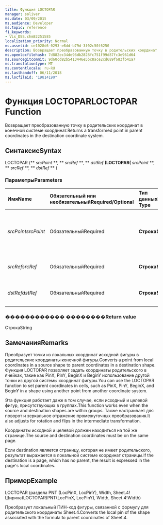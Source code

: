 ```yaml
---
title: Функция LOCTOPAR
manager: soliver
ms.date: 03/09/2015
ms.audience: Developer
ms.topic: reference
f1_keywords:
- Vis_DSS.chm82251585
localization_priority: Normal
ms.assetid: ce1028d6-0293-e8dd-b79d-3f02c50f6250
description: Возвращает преобразованную точку в родительских координат в конечной системе координат.
ms.openlocfilehash: 7d882ec34de93db2828fc751f99d87fc3e961d64
ms.sourcegitcommit: 9d60cd82b5413446e5bc8ace2cd689f683fb41a7
ms.translationtype: MT
ms.contentlocale: ru-RU
ms.lasthandoff: 06/11/2018
ms.locfileid: "19814190"
---
```

# <a name="loctopar-function"></a><span data-ttu-id="e812a-103">Функция LOCTOPAR</span><span class="sxs-lookup"><span data-stu-id="e812a-103">LOCTOPAR Function</span></span>

<span data-ttu-id="e812a-104">Возвращает преобразованную точку в родительских координат в конечной системе координат.</span><span class="sxs-lookup"><span data-stu-id="e812a-104">Returns a transformed point in parent coordinates in the destination coordinate system.</span></span>
  
## <a name="syntax"></a><span data-ttu-id="e812a-105">Синтаксис</span><span class="sxs-lookup"><span data-stu-id="e812a-105">Syntax</span></span>

<span data-ttu-id="e812a-106">LOCTOPAR (** *srcPoint* **, ** *srcRef* **, ** *dstRef* **)</span><span class="sxs-lookup"><span data-stu-id="e812a-106">LOCTOPAR(** *srcPoint* **, ** *srcRef* **, ** *dstRef* ** )</span></span> 
  
### <a name="parameters"></a><span data-ttu-id="e812a-107">Параметры</span><span class="sxs-lookup"><span data-stu-id="e812a-107">Parameters</span></span>

|<span data-ttu-id="e812a-108">**Имя**</span><span class="sxs-lookup"><span data-stu-id="e812a-108">**Name**</span></span>|<span data-ttu-id="e812a-109">**Обязательный или необязательный**</span><span class="sxs-lookup"><span data-stu-id="e812a-109">**Required/Optional**</span></span>|<span data-ttu-id="e812a-110">**Тип данных**</span><span class="sxs-lookup"><span data-stu-id="e812a-110">**Data Type**</span></span>|<span data-ttu-id="e812a-111">**Описание**</span><span class="sxs-lookup"><span data-stu-id="e812a-111">**Description**</span></span>|
|:-----|:-----|:-----|:-----|
| <span data-ttu-id="e812a-112">_srcPoint_</span><span class="sxs-lookup"><span data-stu-id="e812a-112">_srcPoint_</span></span> <br/> |<span data-ttu-id="e812a-113">Обязательный</span><span class="sxs-lookup"><span data-stu-id="e812a-113">Required</span></span>  <br/> |<span data-ttu-id="e812a-114">**Строка**</span><span class="sxs-lookup"><span data-stu-id="e812a-114">**String**</span></span> <br/> | <span data-ttu-id="e812a-115">Точка в локальной системе координат в исходной системе координат.</span><span class="sxs-lookup"><span data-stu-id="e812a-115">A point in local coordinates in the source coordinate system.</span></span>  <br/> |
| <span data-ttu-id="e812a-116">_srcRef_</span><span class="sxs-lookup"><span data-stu-id="e812a-116">_srcRef_</span></span> <br/> |<span data-ttu-id="e812a-117">Обязательный</span><span class="sxs-lookup"><span data-stu-id="e812a-117">Required</span></span>  <br/> |<span data-ttu-id="e812a-118">**Строка**</span><span class="sxs-lookup"><span data-stu-id="e812a-118">**String**</span></span> <br/> | <span data-ttu-id="e812a-119">Ссылка на ячейку в объекте источника.</span><span class="sxs-lookup"><span data-stu-id="e812a-119">A reference to a cell in the source object.</span></span>  <br/> |
| <span data-ttu-id="e812a-120">_dstRef_</span><span class="sxs-lookup"><span data-stu-id="e812a-120">_dstRef_</span></span> <br/> |<span data-ttu-id="e812a-121">Обязательный</span><span class="sxs-lookup"><span data-stu-id="e812a-121">Required</span></span>  <br/> |<span data-ttu-id="e812a-122">**Строка**</span><span class="sxs-lookup"><span data-stu-id="e812a-122">**String**</span></span> <br/> | <span data-ttu-id="e812a-123">Ссылка на ячейку в целевой объект.</span><span class="sxs-lookup"><span data-stu-id="e812a-123">A reference to a cell in the destination object.</span></span>  <br/> |
   
### <a name="return-value"></a><span data-ttu-id="e812a-124">������������ ��������</span><span class="sxs-lookup"><span data-stu-id="e812a-124">Return value</span></span>

<span data-ttu-id="e812a-125">Строка</span><span class="sxs-lookup"><span data-stu-id="e812a-125">String</span></span>
  
## <a name="remarks"></a><span data-ttu-id="e812a-126">Замечания</span><span class="sxs-lookup"><span data-stu-id="e812a-126">Remarks</span></span>

<span data-ttu-id="e812a-127">Преобразует точки из локальных координат исходной фигуры в родительские координаты конечной фигуры.</span><span class="sxs-lookup"><span data-stu-id="e812a-127">Converts a point from local coordinates in a source shape to parent coordinates in a destination shape.</span></span> <span data-ttu-id="e812a-128">Функция LOCTOPAR позволяет задать координаты родительского в ячейках, такие как PinX, PinY, BeginX и BeginY использование другой точки из другой системы координат фигуры.</span><span class="sxs-lookup"><span data-stu-id="e812a-128">You can use the LOCTOPAR function to set parent coordinates in cells, such as PinX, PinY, BeginX, and BeginY in a shape using another point from another coordinate system.</span></span> 
  
<span data-ttu-id="e812a-129">Эта функция работает даже в том случае, если исходный и целевой фигур, присутствующих в группах.</span><span class="sxs-lookup"><span data-stu-id="e812a-129">This function works even when the source and destination shapes are within groups.</span></span> <span data-ttu-id="e812a-130">Также настраивает для поворот и зеркальное отражение промежуточных преобразования.</span><span class="sxs-lookup"><span data-stu-id="e812a-130">It also adjusts for rotation and flips in the intermediate transformation.</span></span> 
  
<span data-ttu-id="e812a-131">Координаты исходной и целевой должен находиться на той же странице.</span><span class="sxs-lookup"><span data-stu-id="e812a-131">The source and destination coordinates must be on the same page.</span></span> 
  
<span data-ttu-id="e812a-132">Если destination является страницу, которая не имеет родительского, результат выражается в локальной системе координат страницы.</span><span class="sxs-lookup"><span data-stu-id="e812a-132">If the destination is a page, which has no parent, the result is expressed in the page's local coordinates.</span></span> 
  
## <a name="example"></a><span data-ttu-id="e812a-133">Пример</span><span class="sxs-lookup"><span data-stu-id="e812a-133">Example</span></span>

<span data-ttu-id="e812a-134">LOCTOPAR (раздела PNT (LocPinX, LocPinY), Width, Sheet.4! Ширина)</span><span class="sxs-lookup"><span data-stu-id="e812a-134">LOCTOPAR(PNT(LocPinX, LocPinY), Width, Sheet.4!Width)</span></span> 
  
<span data-ttu-id="e812a-135">Преобразует локальный ПИН-код фигуры, связанной с формулу для родительского координаты Sheet.4.</span><span class="sxs-lookup"><span data-stu-id="e812a-135">Converts the local pin of the shape associated with the formula to parent coordinates of Sheet.4.</span></span> 
  

